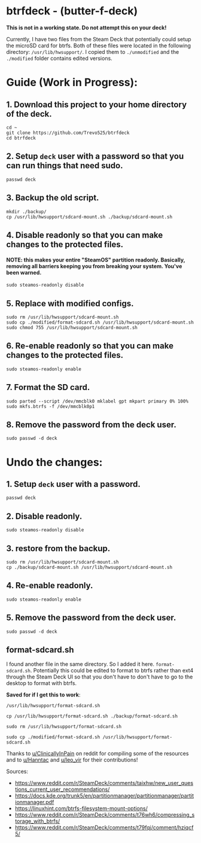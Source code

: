 # btrfdeck - (butter-f-deck)

**This is not in a working state. Do not attempt this on your deck!**

Currently, I have two files from the Steam Deck that potentially could setup the microSD card for btrfs. Both of these files were located in the following directory: `/usr/lib/hwsupport/`. I copied them to `./unmodified` and the `./modified` folder contains edited versions.

# Guide (**Work in Progress**):
## 1. Download this project to your home directory of the deck.
    cd ~
    git clone https://github.com/Trevo525/btrfdeck
    cd btrfdeck
## 2. Setup `deck` user with a password so that you can run things that need sudo.
    passwd deck
## 3. Backup the old script.
    mkdir ./backup/
    cp /usr/lib/hwsupport/sdcard-mount.sh ./backup/sdcard-mount.sh
## 4. Disable readonly so that you can make changes to the protected files. 
#### **NOTE: this makes your entire "SteamOS" partition readonly. Basically, removing all barriers keeping you from breaking your system. You've been warned**.
    sudo steamos-readonly disable
## 5. Replace with modified configs.
    sudo rm /usr/lib/hwsupport/sdcard-mount.sh
    sudo cp ./modified/format-sdcard.sh /usr/lib/hwsupport/sdcard-mount.sh
    sudo chmod 755 /usr/lib/hwsupport/sdcard-mount.sh
## 6. Re-enable readonly so that you can make changes to the protected files.
    sudo steamos-readonly enable
## 7. Format the SD card.
    sudo parted --script /dev/mmcblk0 mklabel gpt mkpart primary 0% 100%
    sudo mkfs.btrfs -f /dev/mmcblk0p1
## 8. Remove the password from the deck user.
    sudo passwd -d deck

# Undo the changes: 
## 1. Setup `deck` user with a password.
    passwd deck
## 2. Disable readonly. 
    sudo steamos-readonly disable
## 3. restore from the backup.
    sudo rm /usr/lib/hwsupport/sdcard-mount.sh
    cp ./backup/sdcard-mount.sh /usr/lib/hwsupport/sdcard-mount.sh
## 4. Re-enable readonly.
    sudo steamos-readonly enable
## 5. Remove the password from the deck user.
    sudo passwd -d deck

## format-sdcard.sh

I found another file in the same directory. So I added it here. `format-sdcard.sh`. Potentially this could be edited to format to btrfs rather than ext4 through the Steam Deck UI so that you don't have to don't have to go to the desktop to format with btrfs.

**Saved for if I get this to work**:

`/usr/lib/hwsupport/format-sdcard.sh`

`cp /usr/lib/hwsupport/format-sdcard.sh ./backup/format-sdcard.sh`

`sudo rm /usr/lib/hwsupport/format-sdcard.sh`

`sudo cp ./modified/format-sdcard.sh /usr/lib/hwsupport/format-sdcard.sh`



Thanks to [u/ClinicallyInPain](https://www.reddit.com/user/ClinicallyInPain/) on reddit for compiling some of the resources and to [u/Hanntac](https://www.reddit.com/user/Hanntac/) and [u/leo_vir](https://www.reddit.com/user/leo_vir/) for their contributions!

Sources:
* https://www.reddit.com/r/SteamDeck/comments/taixhw/new_user_questions_current_user_recommendations/
* https://docs.kde.org/trunk5/en/partitionmanager/partitionmanager/partitionmanager.pdf
* https://linuxhint.com/btrfs-filesystem-mount-options/
* https://www.reddit.com/r/SteamDeck/comments/t76wh6/compressing_storage_with_btrfs/
* https://www.reddit.com/r/SteamDeck/comments/t79fqj/comment/hziqcf5/